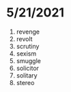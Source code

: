# 5/21/2021

1. revenge
2. revolt
3. scrutiny
4. sexism
5. smuggle
6. solicitor
7. solitary
8. stereo
